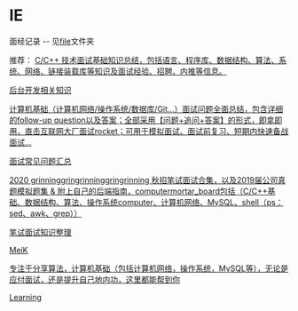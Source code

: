 # IE
面经记录 -- 见[file](https://github.com/834810071/IE/tree/master/file)文件夹

推荐： [C/C++ 技术面试基础知识总结，包括语言、程序库、数据结构、算法、系统、网络、链接装载库等知识及面试经验、招聘、内推等信息。](https://github.com/huihut/interview)

[后台开发相关知识](https://github.com/twomonkeyclub/BackEnd)

[计算机基础（计算机网络/操作系统/数据库/Git...）面试问题全面总结，包含详细的follow-up question以及答案；全部采用【问题+追问+答案】的形式，即拿即用，直击互联网大厂面试rocket；可用于模拟面试、面试前复习、短期内快速备战面试...](https://github.com/wolverinn/Waking-Up)

[面试常见问题汇总](https://github.com/Making-It/CS_Review)

[2020 grinninggringrinninggringrinning 秋招笔试面试合集，以及2019届公司真题模拟题集 & 附上自己的后端指南，computermortar_board包括（C/C++基础、数据结构、算法、操作系统computer、计算机网络、MySQL、shell（ps：sed、awk、grep））](https://github.com/Apriluestc/2020)

[笔试面试知识整理](https://github.com/HIT-Alibaba/interview)

[MeiK](https://meik2333.com/posts)

[专注于分享算法，计算机基础（包括计算机网络，操作系统，MySQL等），无论是应付面试，还是提升自己地内功，这里都能帮到你](https://github.com/iamshuaidi/algo-basic)

[Learning](https://github.com/loversgzl/Learning)